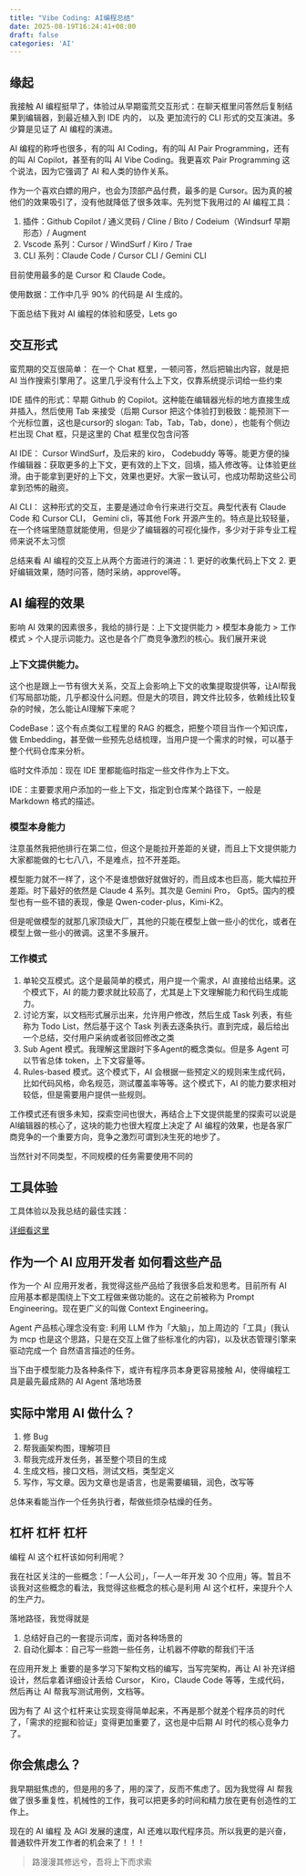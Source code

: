 ```yaml
---
title: "Vibe Coding: AI编程总结"
date: 2025-08-19T16:24:41+08:00
draft: false
categories: 'AI'
---
```


## 缘起

我接触 AI 编程挺早了，体验过从早期蛮荒交互形式：在聊天框里问答然后复制结果到编辑器，到最近植入到 IDE 内的， 以及 更加流行的 CLI 形式的交互演进。多少算是见证了 AI 编程的演进。

AI 编程的称呼也很多，有的叫 AI Coding，有的叫 AI Pair Programming，还有的叫 AI Copilot，甚至有的叫 AI Vibe Coding。我更喜欢 Pair Programming 这个说法，因为它强调了 AI 和人类的协作关系。

作为一个喜欢白嫖的用户，也会为顶部产品付费，最多的是 Cursor。因为真的被他们的效果吸引了，没有他就降低了很多效率。先列觉下我用过的 AI 编程工具：
1. 插件：Github Copilot / 通义灵码 / Cline / Bito / Codeium（Windsurf 早期形态）/ Augment
2. Vscode 系列：Cursor / WindSurf / Kiro / Trae
2. CLI 系列：Claude Code / Cursor CLI / Gemini CLI

目前使用最多的是 Cursor 和 Claude Code。

使用数据：工作中几乎 90% 的代码是 AI 生成的。

下面总结下我对 AI 编程的体验和感受，Lets go

## 交互形式
蛮荒期的交互很简单： 在一个 Chat 框里，一顿问答，然后把输出内容，就是把 AI 当作搜索引擎用了。这里几乎没有什么上下文，仅靠系统提示词给一些约束

IDE 插件的形式：早期 Github 的 Copilot。这种能在编辑器光标的地方直接生成并插入，然后使用 Tab 来接受（后期 Cursor 把这个体验打到极致：能预测下一个光标位置，这也是cursor的 slogan: Tab，Tab，Tab，done），也能有个侧边栏出现 Chat 框，只是这里的 Chat 框里仅包含问答

AI IDE： Cursor WindSurf，及后来的 kiro， Codebuddy 等等。能更方便的操作编辑器：获取更多的上下文，更有效的上下文，回填，插入修改等。让体验更丝滑。由于能拿到更好的上下文，效果也更好。大家一致认可，也成功帮助这些公司拿到恐怖的融资。

AI CLI： 这种形式的交互，主要是通过命令行来进行交互。典型代表有 Claude Code 和 Cursor CLI， Gemini cli，等其他 Fork 开源产生的。特点是比较轻量，在一个终端里随意就能使用，但是少了编辑器的可视化操作，多少对于非专业工程师来说不太习惯

总结来看 AI 编程的交互上从两个方面进行的演进：1. 更好的收集代码上下文 2. 更好编辑效果，随时问答，随时采纳，approvel等。
## AI 编程的效果
影响 AI 效果的因素很多，我给的排行是：上下文提供能力 > 模型本身能力 > 工作模式 > 个人提示词能力。这也是各个厂商竞争激烈的核心。我们展开来说

### 上下文提供能力。

这个也是跟上一节有很大关系，交互上会影响上下文的收集提取提供等，让AI帮我们写局部功能，几乎都没什么问题。但是大的项目，跨文件比较多，依赖线比较复杂的时候，怎么能让AI理解下来呢？

CodeBase：这个有点类似工程里的 RAG 的概念，把整个项目当作一个知识库，做 Embedding，甚至做一些预先总结梳理，当用户提一个需求的时候，可以基于整个代码仓库来分析。

临时文件添加：现在 IDE 里都能临时指定一些文件作为上下文。

IDE：主要要求用户添加的一些上下文，指定到仓库某个路径下，一般是 Markdown 格式的描述。

### 模型本身能力
注意虽然我把他排行在第二位，但这个是能拉开差距的关键，而且上下文提供能力大家都能做的七七八八，不是难点，拉不开差距。

模型能力就不一样了，这个不是谁想做好就做好的，而且成本也巨高，能大幅拉开差距。时下最好的依然是 Claude 4 系列。其次是 Gemini Pro， Gpt5。国内的模型也有一些不错的表现，像是 Qwen-coder-plus，Kimi-K2。

但是呢做模型的就那几家顶级大厂，其他的只能在模型上做一些小的优化，或者在模型上做一些小的微调。这里不多展开。

### 工作模式
1. 单轮交互模式。这个是最简单的模式，用户提一个需求，AI 直接给出结果。这个模式下，AI 的能力要求就比较高了，尤其是上下文理解能力和代码生成能力。
2. 讨论方案，以文档形式展示出来，允许用户修改，然后生成 Task 列表，有些称为 Todo List，然后基于这个 Task 列表去逐条执行。直到完成，最后给出一个总结，交付用户采纳或者驳回修改之类
3. Sub Agent 模式。我理解这里跟时下多Agent的概念类似。但是多 Agent 可以节省总体 token，上下文容量等。
4. Rules-based 模式。这个模式下，AI 会根据一些预定义的规则来生成代码，比如代码风格，命名规范，测试覆盖率等等。这个模式下，AI 的能力要求相对较低，但是需要用户提供一些规则。

工作模式还有很多未知，探索空间也很大，再结合上下文提供能里的探索可以说是AI编辑器的核心了，这块的能力也很大程度上决定了 AI 编程的效果，也是各家厂商竞争的一个重要方向，竞争之激烈可谓到决生死的地步了。

当然针对不同类型，不同规模的任务需要使用不同的


## 工具体验
工具体验以及我总结的最佳实践：

[详细看这里](/posts/ai-cursor-claudecode)

## 作为一个 AI 应用开发者 如何看这些产品
作为一个 AI 应用开发者，我觉得这些产品给了我很多启发和思考。目前所有 AI 应用基本都是围绕上下文工程做来做功能的。这在之前被称为 Prompt Engineering。现在更广义的叫做 Context Engineering。

Agent 产品核心理念没有变: 利用 LLM 作为「大脑」，加上周边的「工具」(我认为 mcp 也是这个思路，只是在交互上做了些标准化的内容)，以及状态管理引擎来驱动完成一个 自然语言描述的任务。

当下由于模型能力及各种条件下，或许有程序员本身更容易接触 AI，使得编程工具是最先最成熟的 AI Agent 落地场景

## 实际中常用 AI 做什么？
1. 修 Bug
2. 帮我画架构图，理解项目
3. 帮我完成开发任务，甚至整个项目的生成
4. 生成文档，接口文档，测试文档，类型定义
5. 写作，写文章。因为文章也是语言，也是需要编辑，润色，改写等

总体来看能当作一个任务执行者，帮做些烦杂枯燥的任务。

## 杠杆 杠杆 杠杆
编程 AI 这个杠杆该如何利用呢？

我在社区关注的一些概念：「一人公司」，「一人一年开发 30 个应用」等。暂且不谈我对这些概念的看法，我觉得这些概念的核心是利用 AI 这个杠杆，来提升个人的生产力。

落地路径，我觉得就是
1. 总结好自己的一套提示词库，面对各种场景的
2. 自动化脚本：自己写一些跑一些任务，让机器不停歇的帮我们干活

在应用开发上 重要的是多学习下架构文档的编写，当写完架构，再让 AI 补充详细设计，然后拿着详细设计丢给 Cursor， Kiro，Claude Code 等等，生成代码，然后再让 AI 帮我写测试用例，文档等。

因为有了 AI 这个杠杆来让实现变得简单起来，不再是那个就差个程序员的时代了，「需求的挖掘和验证」变得更加重要了，这也是中后期 AI 时代的核心竞争力了。


## 你会焦虑么？
我早期挺焦虑的，但是用的多了，用的深了，反而不焦虑了。因为我觉得 AI 帮我做了很多重复性，机械性的工作，我可以把更多的时间和精力放在更有创造性的工作上。

现在的 AI 编程 及 AGI 发展的速度，AI 还难以取代程序员。所以我更的是兴奋，普通软件开发工作者的机会来了！！！

> 路漫漫其修远兮，吾将上下而求索
